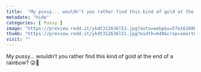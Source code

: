 ```yaml
---
title:  "My pussy... wouldn’t you rather find this kind of gold at the end of a rainbow? 😜🌈"
metadate: "hide"
categories: [ Pussy ]
image: "https://preview.redd.it/ykdt312636l51.jpg?auto=webp&s=57e16168bc1462e61ccf80ed78c61edaea5484dd"
thumb: "https://preview.redd.it/ykdt312636l51.jpg?width=640&crop=smart&auto=webp&s=1d42adffd5a4ea87583dd720305ed7ac65760a31"
visit: ""
---
```

My pussy... wouldn’t you rather find this kind of gold at the end of a rainbow? 😜🌈
